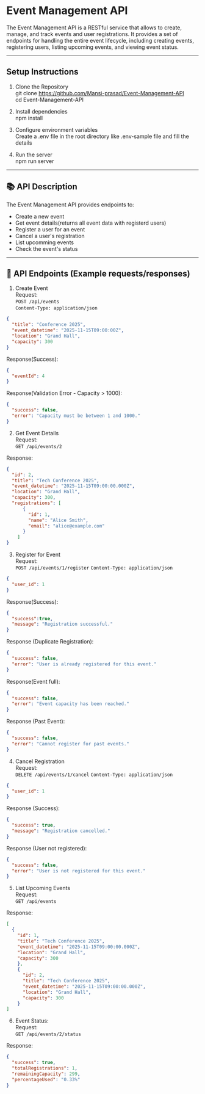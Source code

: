# Event Management API  

The Event Management API is a RESTful service that allows to create, manage, and track events and user registrations. It provides a set of endpoints for handling the entire event lifecycle, including creating events, registering users, listing upcoming events, and viewing event status.  

---  

## Setup Instructions  
1. Clone the Repository  
git clone https://github.com/Mansi-prasad/Event-Management-API  
cd Event-Management-API  

2. Install dependencies  
npm install  

3. Configure environment variables  
Create a .env file in the root directory like .env-sample file and fill the details  

4. Run the server  
npm run server  

---  

## 📚 API Description  
The Event Management API provides endpoints to:  
* Create a new event  
* Get event details(returns all event data with registerd users)  
* Register a user for an event  
* Cancel a user's registration  
* List upcomming events  
* Check the event's status  

---  

## 🚀 API Endpoints (Example requests/responses)  
1. Create Event  
Request:  
`POST /api/events`  
`Content-Type: application/json`  
```json
{
  "title": "Conference 2025",
  "event_datetime": "2025-11-15T09:00:00Z",
  "location": "Grand Hall",
  "capacity": 300
}  
```

Response(Success):  
```json 
{
  "eventId": 4
}  
```
Response(Validation Error - Capacity > 1000):  
```json
{
  "success": false,
  "error": "Capacity must be between 1 and 1000."
}  
```

2. Get Event Details  
Request:  
`GET /api/events/2 `

Response:  
```json
{
  "id": 2,
  "title": "Tech Conference 2025",
  "event_datetime": "2025-11-15T09:00:00.000Z",
  "location": "Grand Hall",
  "capacity": 300,
  "registrations": [
      {
        "id": 1,
        "name": "Alice Smith",
        "email": "alice@example.com"
      }
    ]
}  
```

3. Register for Event  
Request:  
`POST /api/events/1/register` 
`Content-Type: application/json`  
```json
{
  "user_id": 1
}  
```
Response(Success):  
```json
{
  "success":true,
  "message": "Registration successful."
} 
``` 
Response (Duplicate Registration):  
```json
{
  "success": false,
  "error": "User is already registered for this event."
}  
```
Response(Event full):  
```json
{
  "success": false,
  "error": "Event capacity has been reached."
}  
```
Response (Past Event):  
```json
{
  "success": false,
  "error": "Cannot register for past events."
}  
```

4. Cancel Registration  
Request:  
`DELETE /api/events/1/cancel`
`Content-Type: application/json`  
```json
{
  "user_id": 1
}
```
Response (Success):  
```json
{
  "success": true,
  "message": "Registration cancelled."
}  
``` 
Response (User not registered):  
```json
{
  "success": false,
  "error": "User is not registered for this event."
}  
```

5. List Upcoming Events  
Request:  
`GET /api/events`

Response: 
```json 
[
  {
    "id": 1,
    "title": "Tech Conference 2025",
    "event_datetime": "2025-11-15T09:00:00.000Z",
    "location": "Grand Hall",
    "capacity": 300
    },
    {
      "id": 2,
      "title": "Tech Conference 2025",
      "event_datetime": "2025-11-15T09:00:00.000Z",
      "location": "Grand Hall",
      "capacity": 300
    }
]  
```

6. Event Status:  
Request:  
`GET /api/events/2/status`  

Response:  
```json
{
  "success": true,
  "totalRegistrations": 1,
  "remainingCapacity": 299,
  "percentageUsed": "0.33%"
}  
```